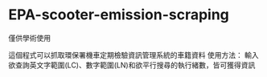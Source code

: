 # EPA-scooter-emission-scraping
僅供學術使用


這個程式可以抓取環保署機車定期檢驗資訊管理系統的車籍資料
使用方法：
輸入欲查詢英文字範圍(LC)、數字範圍(LN)和欲平行搜尋的執行緒數，皆可獲得資訊